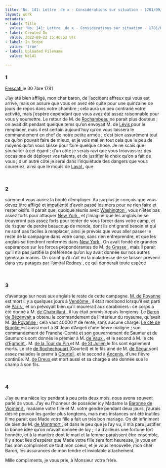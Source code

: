 ```yaml
---
title: 'No. 141: Lettre  de x - Considérations sur situation - 1781/09/30'
layout: work
metadata:
- label: Title
  value: 'No. 141: Lettre  de x - Considérations sur situation - 1781/09/30'
- label: Created On
  value: 2022-09-22 15:46:53 UTC
- label: In Scope
  value: 'true'
- label: Uploaded Filename
  value: No141

---
```

<div class="pages">
<div id="page-32573059">
<h3><a name="page-32573059">1</a></h3>
<div class="page-content">
<p><a href="../subjects/32163046" title="Frascati, Italy"> Frescati </a> le 30 7bre 1781</p>
<p>J’ay été bien affligé, mon cher baron, de <span class="line-break"> </span>l’accident affreux qui vous est arrivé, mais <span class="line-break"> </span>on assure que vous en avez été quite pour <span class="line-break"> </span>une quinzaine de jours de repos dans votre <span class="line-break"> </span>chambre ; cela aura un peu contrarié votre <span class="line-break"> </span>activité, mais j’espère cependant que vous <span class="line-break"> </span>avez été assez raisonnable pour vous y <span class="line-break"> </span>soumettre. Le retour de M. de <a href="../subjects/32166229" title="Jean-Baptiste Donatien de Vimeur de Rochambeau; 1725-1807"> Rochambeau </a> ne <span class="line-break"> </span>parait plus douteux ; on avait dit pendant <span class="line-break"> </span>quelque tems qu’on envoyait M. de <a href="../subjects/32163053" title=" Lévis "> Lévis </a> pour le <span class="line-break"> </span>remplacer, mais il est certain aujourd’huy qu’on <span class="line-break"> </span>vous laissera le commandement en chef de notre <span class="line-break"> </span>petite armée ; c’est bien assurément tout ce qu’on <span class="line-break"> </span>pouvait faire de mieux, et je vois mal en <span class="line-break"> </span>tout cela que le peu de moyens qu’on vous laisse <span class="line-break"> </span>pour faire quelque chose. Je ne scais que souhaiter <span class="line-break"> </span>à cet égard ; d’un côté je serais ravi que vous <span class="line-break"> </span>trouvassiez des occasions de déployer vos talents, <span class="line-break"> </span>et de justifier le choix qu’on a fait de vous ; <span class="line-break"> </span>d’un autre côté je serai dans l’inquiétude des dangers <span class="line-break"> </span>que vous coureriez, ainsi que le mquis de <a href="../subjects/32163051" title="Anne-Alexandre-Marie de Montmorency-Laval, marquis de Laval; 1747-1817"> Laval </a>, que </p>
</div>
</div>
<br />
<div id="page-32573060">
<h3><a name="page-32573060">2</a></h3>
<div class="page-content">
<p>sûrement vous auriez la bonté d’employer. <span class="line-break"> </span>Au surplus je conçois que vous devez être <span class="line-break"> </span>affligé et impatienté d’avoir passé les mers <span class="line-break"> </span>pour ne rien faire et rester oisifs. Il parait <span class="line-break"> </span>que, quoique réunis avec <a href="../subjects/32162841" title="George Washington; 1732-1799"> Washington </a>, vous <span class="line-break"> </span>n’êtes pas assez forts pour attaquer <a href="../subjects/32162830" title=" New York "> New York </a>, <span class="line-break"> </span>et j’imagine que les anglais ne se trouveront <span class="line-break"> </span>pas assez forts pour tenter de vous <span class="line-break"> </span>forcer dans votre camp, et de risquer de perdre <span class="line-break"> </span>beaucoup de monde, dont ils ont grand besoin <span class="line-break"> </span>et qui ne sont pas faciles à remplacer, ainsi je <span class="line-break"> </span>prévois que vous aller passer le reste de la <span class="line-break"> </span>campagne dans votre camp, sans rien entreprendre, <span class="line-break"> </span>et que les anglais se tiendront renfermés dans <span class="line-break"> </span><a href="../subjects/32162830" title=" New York "> New York </a>. On avait fondé de grandes espérances <span class="line-break"> </span>sur les forces prépondérantes de M. <a href="../subjects/32162948" title="François Joseph Paul de Grasse; 1722-1788"> de Grasse </a>, <span class="line-break"> </span>mais il parait qu’il n’a pas justifié la préférence <span class="line-break"> </span>qu’on luy avait donnée sur nos autres généraux <span class="line-break"> </span>marins. On craint qu’il n’ait eu la maladresse <span class="line-break"> </span>de se laisser prévenir dans vos parages par <span class="line-break"> </span>l’amiral <a href="../subjects/32163303" title="George Rodney; 1718-1792"> Rodney </a>, ce qui donnerait toute espèce </p>
</div>
</div>
<br />
<div id="page-32573061">
<h3><a name="page-32573061">3</a></h3>
<div class="page-content">
<p>d’avantage sur nous aux anglais le reste <span class="line-break"> </span>de cette campagne. <span class="line-break"> </span><a href="../subjects/32163058" title="Charles-Léonard de Baylenx, marquis de Poyanne; 1718-1781"> M. de Poyanne </a> est mort il y a quelques jours <span class="line-break"> </span>à <a href="../subjects/32163055" title="Vendôme, France"> Vendôme </a>, il était moribond lorsqu’il est <span class="line-break"> </span>parti de <a href="../subjects/32163017" title="Paris, France"> Paris </a>, et on prévoyait bien qu’il <span class="line-break"> </span>mourerait aux carabiniers : ce corps a été <span class="line-break"> </span>donné à  M. <a href="../subjects/32163056" title=" de Chabrillant "> de Chabrillant </a>, il luy était promis <span class="line-break"> </span>depuis longtems. Le <a href="../subjects/32163057" title="Pierre Victor de Besenval de Brünstatt; 1721-1791"> Baron de Bézenvalt </a> a <span class="line-break"> </span>obtenu le commandement de l’intérieur <span class="line-break"> </span>du royaume, qu’avait M. <a href="../subjects/32163058" title="Charles-Léonard de Baylenx, marquis de Poyanne; 1718-1781"> de Poyanne </a> ; cela <span class="line-break"> </span>vaut 40000 # de rente, sans aucune charge. <span class="line-break"> </span><a href="../subjects/32166455" title="Charles François de Broglie; 1719-1781"> Le cte de Broglie </a> est aussi mort à St Jean <span class="line-break"> </span>d’Angeli d’une fièvre maligne ; son comman<span class="line-break"></span>dement de Franche-Comté et son gouvernement <span class="line-break"> </span>de Saumur et du Saumurois sont donnés le <span class="line-break"> </span>premier à M. <a href="../subjects/32163060" title=" de Vaux "> de Vaux </a>, et le second à M. le cte <span class="line-break"> </span><a href="../subjects/32163061" title="Casimir Pignatelli d'Egmont; 1727-1801"> d’Egmont </a>. M. <a href="../subjects/32163062" title="René Jean Mans de la Tour du Pin, marquis de la Charce; 1750-1781"> de la Tour du Pin </a> et M. <a href="../subjects/32163063" title=" de St Julien "> de St <span class="line-break"> </span>Julien </a> le fils sont également morts. Le cte <span class="line-break"> </span><a href="../subjects/32163064" title="François Charles de Rochechouart, comte de Rochechouart; 1703-1784"> de Rochechouart </a> (Courteil) et le fils ainé <span class="line-break"> </span>de M. <a href="../subjects/32163021" title="Louis Philippe de Ségur; 1753-1830"> de Ségur </a> sont assez malades le premr <span class="line-break"> </span>à <a href="../subjects/32166219" title="Courteilles, France">Courteil</a>, et le second à <a href="../subjects/32166220" title="Ancenis, France">Ancenis</a>, d’une fièvre <span class="line-break"> </span>continüe. M. <a href="../subjects/32163067" title=" de Dreux "> de Dreux </a> est mort aussi et sa <span class="line-break"> </span>charge a été donnée sue le champ à son fils.  </p>
</div>
</div>
<br />
<div id="page-32573062">
<h3><a name="page-32573062">4</a></h3>
<div class="page-content">
<p>J’ay eu ma nièce icy pendant à peu près <span class="line-break"> </span>deux mois, nous avons souvent parlé de <span class="line-break"> </span>vous. J’ay eu l’honneur de posséder icy Madame <span class="line-break"> </span>la  <a href="../subjects/32163034" title=" Gabrielle Marguerite de Bourdon; 1737-1804"> Baronne de Vioménil </a>, madame votre fille <span class="line-break"> </span>et M. votre gendre pendant deux jours, j’aurais <span class="line-break"> </span>désiré pouvoir les garder plus longtems, <span class="line-break"> </span>mais mes instances ont été inutiles Il me <span class="line-break"> </span>parait que Made votre fille a fait un très <span class="line-break"> </span>bon mariage. On dit infiniment de bien <span class="line-break"> </span>de M. <a href="../subjects/32163068" title="Claude Bernard Loppin de Montmort; 1752-1831"> de Montmort </a>, et dans le peu que je l’ay <span class="line-break"> </span>vu, il m’a paru justifier la bonne idée qu’on <span class="line-break"> </span>m’avait donnée de luy ; il a d’ailleurs une <span class="line-break"> </span>fortune fort honnête, et à la manière dont <span class="line-break"> </span>le mari et la femme paraissent être ensemble, <span class="line-break"> </span>il y a tout lieu d’espérer que Made votre <span class="line-break"> </span>fille sera fort heureuse, je vous en fais <span class="line-break"> </span>mon compliment de tout mon coeur, et je vous <span class="line-break"> </span>renouvelle, mon cher Baron, les assurances <span class="line-break"> </span>de mon tendre et inviolable attachement.</p>
<p>Mille compliments, je vous prie, à Monsieur votre frère. </p>
</div>
</div>
<br />
</div>
